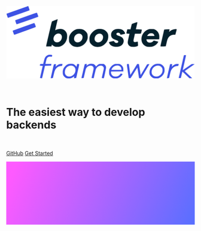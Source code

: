 ![logo](img/booster-logo.png ' :size=50%')

<br/>
<h1 style="font-weight: bold">The easiest way to develop backends</h1>
<br/>

[GitHub](https://github.com/boostercloud/booster)
[Get Started](#getting-started)




![](img/header.png)
